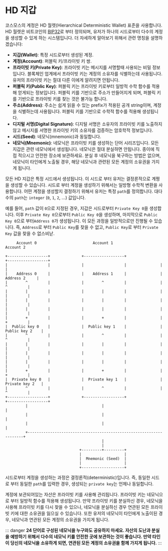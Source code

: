 <!-- markdown-link-check-disable -->
# HD 지갑

코스모스의 계정은 HD 월렛(Hierarchical Deterministic Wallet) 표준을 사용합니다. HD 월렛은 비트코인의 [BIP32](https://github.com/bitcoin/bips/blob/master/bip-0032.mediawiki)로 부터 정의되며, 유저가 하나의 시드로부터 다수의 계정을 생성할 수 있게 하는 시스템입니다. 더 자세하게 알아보기 위해서 관련 명칭을 설명하겠습니다:

- **지갑(Wallet)**: 특정 시드로부터 생성된 계정.
- **계정(Account)**: 퍼블릭 키/프라이빗 키 쌍.
- **프라이빗 키(Private Key)**: 프라이빗 키는 메시지를 서명할때 사용되는 비밀 정보입니다. 블록체인 업계에서 프라이빗 키는 계정의 소유자를 식별하는데 사용됩니다. 유저의 프라이빗 키는 절대 다른 이에게 알려지면 안됩니다.
- **퍼블릭 키(Public Key)**: 퍼블릭 키는 프라이빗 키로부터 일방적 수학 함수를 적용해 얻게되는 정보입니다. 퍼블릭 키를 기반으로 주소가 만들어지게 되며, 퍼블릭 키를 기반으로 프라이빗 키를 찾는 것은 불가능 합니다.
- **주소(Address)**: 주소는 쉽게 읽을 수 있는 prefix가 적용된 공개 string이며, 계정을 식별하는데 사용됩니다. 퍼블릭 키를 기반으로 수학적 함수를 적용해 생성됩니다.
- **디지털 서명(Digital Signature)**: 디지털 서명은 소유자의 프라이빗 키를 노출하지 않고  메시지를 서명한 프라이빗 키의 소유자를 검증하는 암호학적 정보입니다.
- **시드(Seed)**: 네모닉(mnemonic)과 동일합니다.
- **네모닉(Mnemonic)**: 네모닉은 프라이빗 키를 생성하는 단어 시리즈입니다. 모든 지갑은 관련 네모닉에서 생성됩니다. 네모닉은 절대 분실하면 안됩니다. 종이에 직접 적으시고 안전한 장소에 보관하세요. 분실 후 네모닉을 북구하는 방법은 없으며, 네모닉이 타인에게 노출될 경우, 해당 네모닉과 관련된 모든 계정의 소유권을 가지게 됩니다.

모든 HD 지갑은 특정 시드에서 생성됩니다. 이 시드로 부터 유저는 결정론적으로 계쩡을 생성할 수 있습니다. 시드로 부터 계정을 생성하기 위해서는 일방형 수학적 변환을 사용합니다. 어떤 계정을 생성할지 결정하기 위해서 유저는 특정 `path`를 정의합니다. 대다수의 `path`는 `integer` (`0`, `1`, `2`, ...) 값입니다.

예를 들어, `path` 값이 `0`으로 지정된 경우, 지갑은 시드로부터 `Private Key 0`을 생성합니다. 이후 `Private Key 0`으로부터 `Public Key 0`을 생성하며, 마지막으로 `Public Key 0`으로 부터`Address 0`가 생성됩니다. 이 모든 과정을 일방적으로만 진행될 수 있습니다. 즉, `Address`로 부터 `Public Key`를 찾을 수 없고, `Public Key`로 부터 `Private Key` 값을 찾을 수 없스비낟.


```
     Account 0                         Account 1                         Account 2

+------------------+              +------------------+               +------------------+
|                  |              |                  |               |                  |
|    Address 0     |              |    Address 1     |               |    Address 2     |
|        ^         |              |        ^         |               |        ^         |
|        |         |              |        |         |               |        |         |
|        |         |              |        |         |               |        |         |
|        |         |              |        |         |               |        |         |
|        +         |              |        +         |               |        +         |
|  Public key 0    |              |  Public key 1    |               |  Public key 2    |
|        ^         |              |        ^         |               |        ^         |
|        |         |              |        |         |               |        |         |
|        |         |              |        |         |               |        |         |
|        |         |              |        |         |               |        |         |
|        +         |              |        +         |               |        +         |
|  Private key 0   |              |  Private key 1   |               |  Private key 2   |
|        ^         |              |        ^         |               |        ^         |
+------------------+              +------------------+               +------------------+
         |                                 |                                  |
         |                                 |                                  |
         |                                 |                                  |
         +--------------------------------------------------------------------+
                                           |
                                           |
                                 +---------+---------+
                                 |                   |
                                 |  Mnemonic (Seed)  |
                                 |                   |
                                 +-------------------+
```

시드로부터 계정을 생성하는 과정은 결정론적(deterministic)입니다. 즉, 동일한 시드로 부터 동일한 `path`를 입력한 경우, 생성되는 `private key`는 언제나 동일합니다.

계정에 보관되어있는 자산은 프라이빗 키를 사용해 관리됩니다. 프라이빗 키는 네모닉으로 부터 일방적 함수를 적용해 생성됩니다. 만약 프라이빗 키를 분실하신 경우, 네모닉을 사용해 프라이빗 키를 다시 찾을 수 있으나, 네모닉을 분실하신 경우 연관된 모든 프라이빗 키에 대한 소유권을 잃으실 수 있습니다. 또한 유저의 네모닉이 타인에게 노출이된 경우, 네모닉과 연관된 모든 계정의 소유권을 가지게 됩니다.

::: danger
**24 단어로 구성된 네모닉을 누구와도 공유하지 마세요. 자산의 도난과 분실을 예방하기 위해서 다수의 네모닉 키를 안전한 곳에 보관하는 것이 좋습니다. 만약 타인이 당신의 네모닉을 소유하게 되면, 연관된 모든 계정의 소유권을 함께 가지게 됩니다.**
:::

<!-- markdown-link-check-enable -->